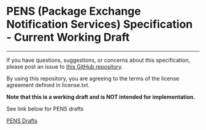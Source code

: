 # PENS (Package Exchange Notification Services) Specification - Current Working Draft

---

If you have questions, suggestions, or concerns about this specification,
please post an issue to [this GitHub repository](https://github.com/ADL-AICC/PENS).

By using this repository, you are agreeing to the terms of the license agreement
defined in license.txt.

  **Note that this is a working draft and is NOT intended for implementation.**

See link below for PENS drafts

[PENS Drafts](https://github.com/ADL-AICC/PENS/releases)
